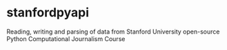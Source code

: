 # stanfordpyapi
Reading, writing and parsing of data from Stanford University open-source Python Computational Journalism Course 

